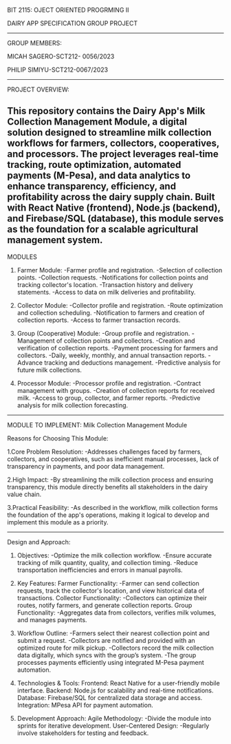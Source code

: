 BIT 2115: OJECT ORIENTED PROGRMING II

DAIRY APP SPECIFICATION GROUP PROJECT

---

GROUP MEMBERS:

 MICAH SAGERO-SCT212- 0056/2023
 
 PHILIP SIMIYU-SCT212-0067/2023
 
---

PROJECT OVERVIEW:

This repository contains the Dairy App's Milk Collection Management Module, a digital solution designed to streamline milk collection workflows for farmers, collectors, cooperatives, and processors. The project leverages real-time tracking, route optimization, automated payments (M-Pesa), and data analytics to enhance transparency, efficiency, and profitability across the dairy supply chain. Built with React Native (frontend), Node.js (backend), and Firebase/SQL (database), this module serves as the foundation for a scalable agricultural management system.
---
 MODULES
1. Farmer Module:
-Farmer profile and registration.
-Selection of collection points.
-Collection requests.
-Notifications for collection points and tracking collector's location.
-Transaction history and delivery statements.
-Access to data on milk deliveries and profitability.

2. Collector Module:
-Collector profile and registration.
-Route optimization and collection scheduling.
-Notification to farmers and creation of collection reports.
-Access to farmer transaction records.

3. Group (Cooperative) Module:
-Group profile and registration.
-Management of collection points and collectors.
-Creation and verification of collection reports.
-Payment processing for farmers and collectors.
-Daily, weekly, monthly, and annual transaction reports.
-Advance tracking and deductions management.
-Predictive analysis for future milk collections.

5. Processor Module:
-Processor profile and registration.
-Contract management with groups.
-Creation of collection reports for received milk.
-Access to group, collector, and farmer reports.
-Predictive analysis for milk collection forecasting.
---
MODULE TO IMPLEMENT:
Milk Collection Management Module

Reasons for Choosing This Module:

1.Core Problem Resolution:
-Addresses challenges faced by farmers, collectors, and cooperatives, such as inefficient manual processes, lack of transparency in payments, and poor data management.

2.High Impact:
-By streamlining the milk collection process and ensuring transparency, this module directly benefits all stakeholders in the dairy value chain.

3.Practical Feasibility:
-As described in the workflow, milk collection forms the foundation of the app's operations, making it logical to develop and implement this module as a priority.

---

Design and Approach:
1. Objectives:
-Optimize the milk collection workflow.
-Ensure accurate tracking of milk quantity, quality, and collection timing.
-Reduce transportation inefficiencies and errors in manual payrolls.

2. Key Features:
Farmer Functionality:
-Farmer can send collection requests, track the collector's location, and view historical data of transactions.
Collector Functionality:
-Collectors can optimize their routes, notify farmers, and generate collection reports.
Group Functionality:
-Aggregates data from collectors, verifies milk volumes, and manages payments.

3. Workflow Outline:
-Farmers select their nearest collection point and submit a request.
-Collectors are notified and provided with an optimized route for milk pickup.
-Collectors record the milk collection data digitally, which syncs with the group’s system.
-The group processes payments efficiently using integrated M-Pesa payment automation.

4. Technologies & Tools:
Frontend: React Native for a user-friendly mobile interface.
Backend: Node.js for scalability and real-time notifications.
Database: Firebase/SQL for centralized data storage and access.
Integration: MPesa API for payment automation.

5. Development Approach:
Agile Methodology:
-Divide the module into sprints for iterative development.
User-Centered Design:
-Regularly involve stakeholders for testing and feedback.

